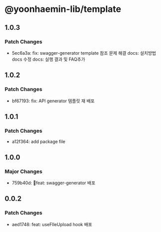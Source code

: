 # @yoonhaemin-lib/template

## 1.0.3

### Patch Changes

- 5ec6a3a: fix: swagger-generator template 참조 문제 해결
  docs: 설치방법 docs 수정
  docs: 실행 결과 및 FAQ추가

## 1.0.2

### Patch Changes

- bf67193: fix: API generator 템플릿 재 배포

## 1.0.1

### Patch Changes

- a12f364: add package file

## 1.0.0

### Major Changes

- 759b40d: feat: swagger-generator 배포

## 0.0.2

### Patch Changes

- aed1748: feat: useFIleUpload hook 배포
